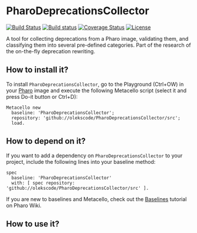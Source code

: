 # PharoDeprecationsCollector

[![Build Status](https://travis-ci.org/olekscode/PharoDeprecationsCollector.svg?branch=master)](https://travis-ci.org/olekscode/PharoDeprecationsCollector)
[![Build status](https://ci.appveyor.com/api/projects/status/ify7vkcfe4a5gp6b?svg=true)](https://ci.appveyor.com/project/olekscode/migrationrulesminer)
[![Coverage Status](https://coveralls.io/repos/github/olekscode/PharoDeprecationsCollector/badge.svg?branch=master)](https://coveralls.io/github/olekscode/PharoDeprecationsCollector?branch=master)
[![License](https://img.shields.io/badge/license-MIT-blue.svg)](https://raw.githubusercontent.com/olekscode/PharoDeprecationsCollector/master/LICENSE)

A tool for collecting deprecations from a Pharo image, validating them, and classifying them into several pre-defined categories. Part of the research of the on-the-fly deprecation rewriting.

## How to install it?

To install `PharoDeprecationsCollector`, go to the Playground (Ctrl+OW) in your [Pharo](https://pharo.org/) image and execute the following Metacello script (select it and press Do-it button or Ctrl+D):

```Smalltalk
Metacello new
  baseline: 'PharoDeprecationsCollector';
  repository: 'github://olekscode/PharoDeprecationsCollector/src';
  load.
```

## How to depend on it?

If you want to add a dependency on `PharoDeprecationsCollector` to your project, include the following lines into your baseline method:

```Smalltalk
spec
  baseline: 'PharoDeprecationsCollector'
  with: [ spec repository: 'github://olekscode/PharoDeprecationsCollector/src' ].
```

If you are new to baselines and Metacello, check out the [Baselines](https://github.com/pharo-open-documentation/pharo-wiki/blob/master/General/Baselines.md) tutorial on Pharo Wiki.

## How to use it?
